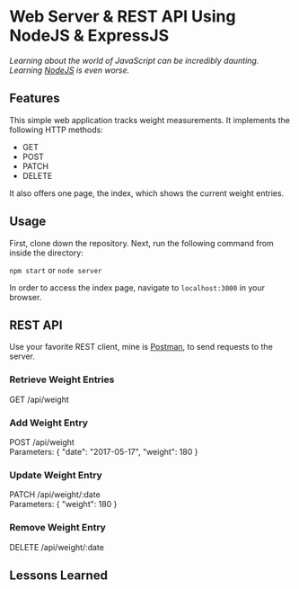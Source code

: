 # Web Server & REST API Using NodeJS & ExpressJS

*Learning about the world of JavaScript can be incredibly daunting.  
Learning [NodeJS](https://nodejs.org/) is even worse.*

<!-- TODO: Fill out this section. -->

## Features

This simple web application tracks weight measurements. It implements the following HTTP methods:

* GET
* POST
* PATCH
* DELETE

It also offers one page, the index, which shows the current weight entries.

## Usage

First, clone down the repository. Next, run the following command from inside the directory:

`npm start` or `node server`

In order to access the index page, navigate to `localhost:3000` in your browser.

## REST API

Use your favorite REST client, mine is [Postman](https://www.getpostman.com/), to send requests to the server.

### Retrieve Weight Entries
GET /api/weight

### Add Weight Entry
POST /api/weight  
Parameters: { "date": "2017-05-17", "weight": 180 }

### Update Weight Entry
PATCH /api/weight/:date  
Parameters: { "weight": 180 }

### Remove Weight Entry
DELETE /api/weight/:date

## Lessons Learned

<!-- TODO: Fill out this section. -->
